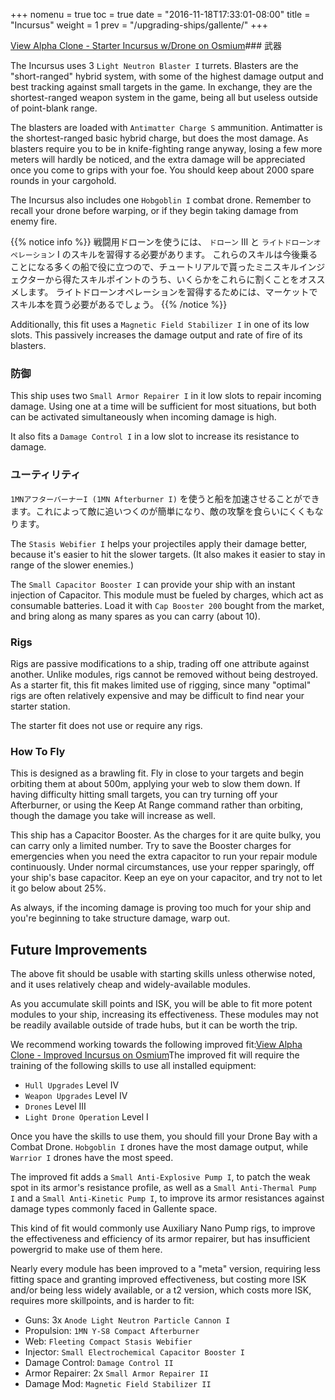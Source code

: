 +++
nomenu = true
toc = true
date = "2016-11-18T17:33:01-08:00"
title = "Incursus"
weight = 1
prev = "/upgrading-ships/gallente/"
+++

<object type="image/svg+xml" data="https://o.smium.org/api/convert/119456/svg/119456-alpha-clone---starter-incursus-wdrone.svg?privatetoken=4346902259586564096"><a href="https://o.smium.org/loadout/private/119456/4346902259586564096">View Alpha Clone - Starter Incursus w/Drone on Osmium</a></object>### 武器

The Incursus uses 3 `Light Neutron Blaster I` turrets. Blasters are the "short-ranged" hybrid system, with some of the highest damage output
and best tracking against small targets in the game. In exchange, they are the shortest-ranged
weapon system in the game, being all but useless outside of point-blank range.

The blasters are loaded with `Antimatter Charge S` ammunition. Antimatter is the shortest-ranged basic hybrid charge, but does the most damage. As blasters require you to be in knife-fighting range anyway,
losing a few more meters will hardly be noticed,
and the extra damage will be appreciated once you come to grips with your foe. You should keep about 2000 spare rounds in your cargohold.

The Incursus also includes one `Hobgoblin I` combat drone.
Remember to recall your drone before warping, or if they begin taking damage from enemy fire.

{{% notice info %}}
戦闘用ドローンを使うには、 `ドローン` III と `ライトドローンオペレーション` I のスキルを習得する必要があります。
これらのスキルは今後乗ることになる多くの船で役に立つので、チュートリアルで貰ったミニスキルインジェクターから得たスキルポイントのうち、いくらかをこれらに割くことをオススメします。 ライトドローンオペレーションを習得するためには、マーケットでスキル本を買う必要があるでしょう。
{{% /notice %}}

Additionally, this fit uses a `Magnetic Field Stabilizer I` in one of its low slots.
This passively increases the damage output and rate of fire of its blasters.

### 防御

This ship uses two `Small Armor Repairer I` in it low slots to repair incoming damage. Using one at a time will be sufficient for most situations, but both can be activated
simultaneously when incoming damage is high.

It also fits a `Damage Control I` in a low slot to increase its resistance to damage.

### ユーティリティ

`1MNアフターバーナーI (1MN Afterburner I)` を使うと船を加速させることができます。これによって敵に追いつくのが簡単になり、敵の攻撃を食らいにくくもなります。

The `Stasis Webifier I` helps your projectiles apply their damage better, because it's easier to hit
the slower targets. (It also makes it easier to stay in range of the slower enemies.)

The `Small Capacitor Booster I` can provide your ship with an instant injection of Capacitor. This module must be fueled by charges, which act as consumable batteries. Load it with
`Cap Booster 200` bought from the market, and bring along as many spares as you can carry (about 10).

### Rigs

Rigs are passive modifications to a ship, trading off one attribute against another. Unlike modules, rigs cannot be removed without being destroyed. As a starter fit, this fit makes limited use of rigging, since many "optimal" rigs
are often relatively expensive and may be difficult to find near your starter station.

The starter fit does not use or require any rigs.

### How To Fly

This is designed as a brawling fit. Fly in close to your targets
and begin orbiting them at about 500m, applying your web to slow them down. If having difficulty hitting small targets, you can try turning off your Afterburner,
or using the Keep At Range command rather than orbiting, though the damage you take will increase as well.

This ship has a Capacitor Booster. As the charges for it are quite bulky,
you can carry only a limited number. Try to save the Booster charges for emergencies
when you need the extra capacitor to run your repair module continuously. Under normal circumstances, use your repper sparingly, off your ship's base capacitor. Keep an eye on your capacitor, and try not to let it go below about 25%.

As always, if the incoming damage is proving too much for your ship
and you're beginning to take structure damage, warp out.

## Future Improvements

The above fit should be usable with starting skills unless otherwise noted,
and it uses relatively cheap and widely-available modules.

As you accumulate skill points and ISK, you will be able to fit more potent
modules to your ship, increasing its effectiveness. These modules may not be
readily available outside of trade hubs, but it can be worth the trip.

We recommend working towards the following improved fit:<object type="image/svg+xml" data="https://o.smium.org/api/convert/118513/svg/118513-alpha-clone---improved-incursus.svg?privatetoken=5817811791190687744"><a href="https://o.smium.org/loadout/private/118513/5817811791190687744">View Alpha Clone - Improved Incursus on Osmium</a></object>The improved fit will require the training of the following skills to use all installed equipment:

* `Hull Upgrades` Level IV
* `Weapon Upgrades` Level IV
* `Drones` Level III
* `Light Drone Operation` Level I

Once you have the skills to use them, you should fill your Drone Bay with a Combat Drone. `Hobgoblin I` drones have the most damage output, while `Warrior I` drones have the most speed.

The improved fit adds a `Small Anti-Explosive Pump I`,
to patch the weak spot in its armor's resistance profile, as well as a
`Small Anti-Thermal Pump I` and a `Small Anti-Kinetic Pump I`,
to improve its armor resistances against damage types commonly faced in Gallente space.

This kind of fit would commonly use Auxiliary Nano Pump rigs, to improve the effectiveness
and efficiency of its armor repairer, but has insufficient powergrid to make use of them here.

Nearly every module has been improved to a "meta" version, requiring less fitting space
and granting improved effectiveness, but costing more ISK and/or being less widely available,
or a t2 version, which costs more ISK, requires more skillpoints, and is harder to fit:

* Guns: 3x `Anode Light Neutron Particle Cannon I`
* Propulsion: `1MN Y-S8 Compact Afterburner`
* Web: `Fleeting Compact Stasis Webifier`
* Injector: `Small Electrochemical Capacitor Booster I`
* Damage Control: `Damage Control II`
* Armor Repairer: 2x `Small Armor Repairer II`
* Damage Mod: `Magnetic Field Stabilizer II`
